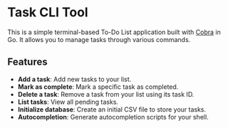 # Task CLI Tool

This is a simple terminal-based To-Do List application built with [Cobra](https://github.com/spf13/cobra) in Go. It allows you to manage tasks through various commands.

## Features

- **Add a task**: Add new tasks to your list.
- **Mark as complete**: Mark a specific task as completed.
- **Delete a task**: Remove a task from your list using its task ID.
- **List tasks**: View all pending tasks.
- **Initialize database**: Create an initial CSV file to store your tasks.
- **Autocompletion**: Generate autocompletion scripts for your shell.
